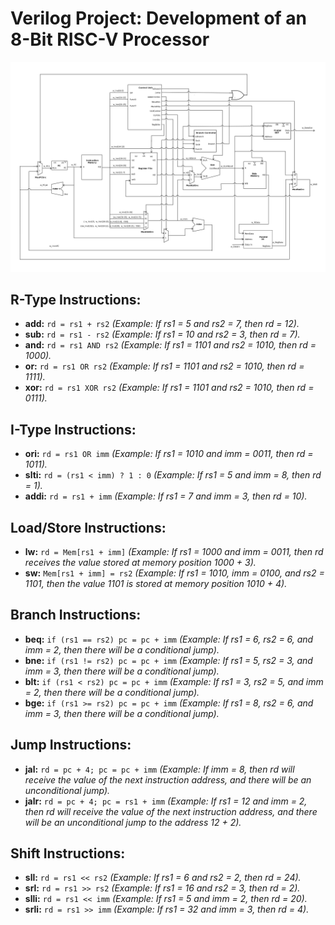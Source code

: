 # Verilog Project: Development of an 8-Bit RISC-V Processor
![Diagrama RISC-V](images/diagrama_riscv.svg)
## R-Type Instructions:
- **add:** `rd = rs1 + rs2` *(Example: If rs1 = 5 and rs2 = 7, then rd = 12).*
- **sub:** `rd = rs1 - rs2` *(Example: If rs1 = 10 and rs2 = 3, then rd = 7).*
- **and:** `rd = rs1 AND rs2` *(Example: If rs1 = 1101 and rs2 = 1010, then rd = 1000).*
- **or:** `rd = rs1 OR rs2` *(Example: If rs1 = 1101 and rs2 = 1010, then rd = 1111).*
- **xor:** `rd = rs1 XOR rs2` *(Example: If rs1 = 1101 and rs2 = 1010, then rd = 0111).*

## I-Type Instructions:
- **ori:** `rd = rs1 OR imm` *(Example: If rs1 = 1010 and imm = 0011, then rd = 1011).*
- **slti:** `rd = (rs1 < imm) ? 1 : 0` *(Example: If rs1 = 5 and imm = 8, then rd = 1).*
- **addi:** `rd = rs1 + imm` *(Example: If rs1 = 7 and imm = 3, then rd = 10).*

## Load/Store Instructions:
- **lw:** `rd = Mem[rs1 + imm]` *(Example: If rs1 = 1000 and imm = 0011, then rd receives the value stored at memory position 1000 + 3).*
- **sw:** `Mem[rs1 + imm] = rs2` *(Example: If rs1 = 1010, imm = 0100, and rs2 = 1101, then the value 1101 is stored at memory position 1010 + 4).*

## Branch Instructions:
- **beq:** `if (rs1 == rs2) pc = pc + imm` *(Example: If rs1 = 6, rs2 = 6, and imm = 2, then there will be a conditional jump).*
- **bne:** `if (rs1 != rs2) pc = pc + imm` *(Example: If rs1 = 5, rs2 = 3, and imm = 3, then there will be a conditional jump).*
- **blt:** `if (rs1 < rs2) pc = pc + imm` *(Example: If rs1 = 3, rs2 = 5, and imm = 2, then there will be a conditional jump).*
- **bge:** `if (rs1 >= rs2) pc = pc + imm` *(Example: If rs1 = 8, rs2 = 6, and imm = 3, then there will be a conditional jump).*

## Jump Instructions:
- **jal:** `rd = pc + 4; pc = pc + imm` *(Example: If imm = 8, then rd will receive the value of the next instruction address, and there will be an unconditional jump).*
- **jalr:** `rd = pc + 4; pc = rs1 + imm` *(Example: If rs1 = 12 and imm = 2, then rd will receive the value of the next instruction address, and there will be an unconditional jump to the address 12 + 2).*

## Shift Instructions:
- **sll:** `rd = rs1 << rs2` *(Example: If rs1 = 6 and rs2 = 2, then rd = 24).*
- **srl:** `rd = rs1 >> rs2` *(Example: If rs1 = 16 and rs2 = 3, then rd = 2).*
- **slli:** `rd = rs1 << imm` *(Example: If rs1 = 5 and imm = 2, then rd = 20).*
- **srli:** `rd = rs1 >> imm` *(Example: If rs1 = 32 and imm = 3, then rd = 4).*
